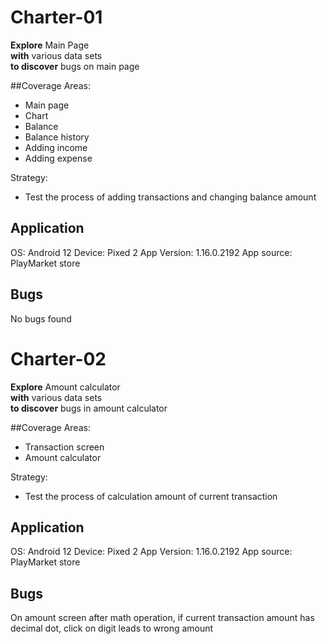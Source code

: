 Charter-01
==========
**Explore** Main Page\
**with** various data sets\
**to discover** bugs on main page

##Coverage
Areas:
- Main page
- Chart
- Balance
- Balance history
- Adding income
- Adding expense

Strategy:
- Test the process of adding transactions and changing balance amount

## Application
OS: Android 12
Device: Pixed 2
App Version: 1.16.0.2192
App source: PlayMarket store

## Bugs
No bugs found 


Charter-02
==========
**Explore** Amount calculator\
**with** various data sets\
**to discover** bugs in amount calculator

##Coverage
Areas:
- Transaction screen
- Amount calculator

Strategy:
- Test the process of calculation amount of current transaction

## Application
OS: Android 12
Device: Pixed 2
App Version: 1.16.0.2192
App source: PlayMarket store

## Bugs
On amount screen after math operation, if current transaction amount has decimal dot, click on digit leads to wrong amount

